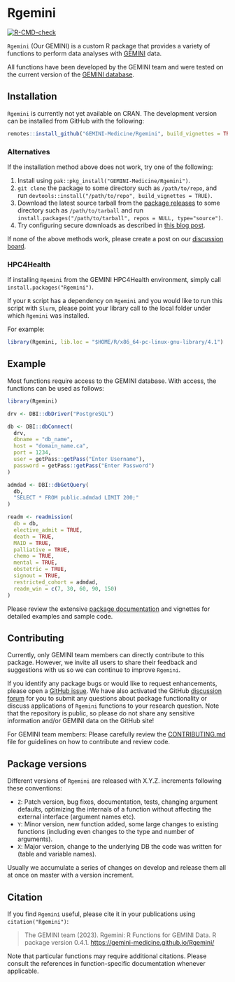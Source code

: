 
# Rgemini

<!-- badges: start -->
[![R-CMD-check](https://github.com/GEMINI-Medicine/Rgemini/actions/workflows/check-standard.yaml/badge.svg)](https://github.com/GEMINI-Medicine/Rgemini/actions/workflows/check-standard.yaml)

<!-- badges: end -->

`Rgemini` (Our GEMINI) is a custom R package that provides a variety of functions to perform data analyses with [GEMINI](https://www.geminimedicine.ca/) data.

All functions have been developed by the GEMINI team and were tested on the current version of the [GEMINI database](https://drive.google.com/uc?export=download&id=1iwrTz1YVz4GBPtaaS9tJtU0E9Bx1QSM5).

## Installation

`Rgemini` is currently not yet available on CRAN. The development version can be installed from GitHub with the following:

``` r
remotes::install_github("GEMINI-Medicine/Rgemini", build_vignettes = TRUE)
```

### Alternatives

If the installation method above does not work, try one of the following:

1. Install using `pak::pkg_install("GEMINI-Medicine/Rgemini")`.
2. `git clone` the package to some directory such as `/path/to/repo`, and run `devtools::install("/path/to/repo", build_vignettes = TRUE)`.
3. Download the latest source tarball from the [package releases](https://github.com/GEMINI-Medicine/Rgemini/tags) to some directory such as `/path/to/tarball` and run `install.packages("/path/to/tarball", repos = NULL, type="source")`.
4. Try configuring secure downloads as described in [this blog post](https://support.posit.co/hc/en-us/articles/206827897-Secure-Package-Downloads-for-R37).

If none of the above methods work, please create a post on our [discussion board](https://github.com/GEMINI-Medicine/Rgemini/discussions/categories/q-a).

### HPC4Health

If installing `Rgemini` from the GEMINI HPC4Health environment, simply call `install.packages("Rgemini")`.

If your `R` script has a dependency on `Rgemini` and you would like to run this script with `Slurm`, please point your library call to the local folder under which `Rgemini` was installed.

For example:

```r
library(Rgemini, lib.loc = "$HOME/R/x86_64-pc-linux-gnu-library/4.1")
```
 
## Example

Most functions require access to the GEMINI database. With access, the functions can be used as follows:

``` r
library(Rgemini)

drv <- DBI::dbDriver("PostgreSQL")

db <- DBI::dbConnect(
  drv,
  dbname = "db_name",
  host = "domain_name.ca",
  port = 1234,
  user = getPass::getPass("Enter Username"),
  password = getPass::getPass("Enter Password")
)

admdad <- DBI::dbGetQuery(
  db,
  "SELECT * FROM public.admdad LIMIT 200;"
)

readm <- readmission(
  db = db,
  elective_admit = TRUE,
  death = TRUE,
  MAID = TRUE,
  palliative = TRUE,
  chemo = TRUE,
  mental = TRUE,
  obstetric = TRUE,
  signout = TRUE,
  restricted_cohort = admdad,
  readm_win = c(7, 30, 60, 90, 150)
)
```

Please review the extensive [package documentation](https://gemini-medicine.github.io/Rgemini/) and vignettes for detailed examples and sample code.

## Contributing

Currently, only GEMINI team members can directly contribute to this package. However, we invite all users to share their feedback and suggestions with us so we can continue to improve `Rgemini`. 

If you identify any package bugs or would like to request enhancements, please open a [GitHub issue](https://github.com/GEMINI-Medicine/Rgemini/issues). We have also activated the GitHub
[discussion forum](https://github.com/GEMINI-Medicine/Rgemini/discussions) for you to submit any questions about package functionality or discuss applications of `Rgemini` functions to your research question.
Note that the repository is public, so please do not share any sensitive information and/or GEMINI data on the GitHub site!

For GEMINI team members: Please carefully review the [CONTRIBUTING.md](https://github.com/GEMINI-Medicine/Rgemini/blob/master/CONTRIBUTING.md) file for guidelines on how to contribute and review code.

## Package versions

Different versions of `Rgemini` are released with X.Y.Z. increments following these conventions:

* `Z`: Patch version, bug fixes, documentation, tests, changing argument defaults, optimizing the internals of a function without affecting the external interface (argument names etc).
* `Y`: Minor version, new function added, some large changes to existing functions (including even changes to the type and number of arguments).
* `X`: Major version, change to the underlying DB the code was written for (table and variable names).

Usually we accumulate a series of changes on develop and release them all at once on master with a version increment.

## Citation

If you find `Rgemini` useful, please cite it in your publications using `citation("Rgemini")`:

> The GEMINI team (2023). Rgemini: R Functions for GEMINI Data. R package version 0.4.1. https://gemini-medicine.github.io/Rgemini/

Note that particular functions may require additional citations. Please consult the references in function-specific documentation whenever applicable.
